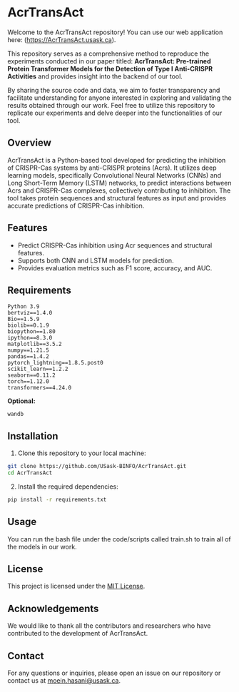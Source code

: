 # AcrTransAct

Welcome to the AcrTransAct repository! You can use our web application here: (https://AcrTransAct.usask.ca).

This repository serves as a comprehensive method to reproduce the experiments conducted in our paper titled: **AcrTransAct: Pre-trained Protein Transformer Models for the Detection of Type I Anti-CRISPR Activities** and provides insight into the backend of our tool.

By sharing the source code and data, we aim to foster transparency and facilitate understanding for anyone interested in exploring and validating the results obtained through our work. Feel free to utilize this repository to replicate our experiments and delve deeper into the functionalities of our tool.

## Overview

AcrTransAct is a Python-based tool developed for predicting the inhibition of CRISPR-Cas systems by anti-CRISPR proteins (Acrs). It utilizes deep learning models, specifically Convolutional Neural Networks (CNNs) and Long Short-Term Memory (LSTM) networks, to predict interactions between Acrs and CRISPR-Cas complexes, collectively contributing to inhibition. The tool takes protein sequences and structural features as input and provides accurate predictions of CRISPR-Cas inhibition.

## Features

- Predict CRISPR-Cas inhibition using Acr sequences and structural features.
- Supports both CNN and LSTM models for prediction.
- Provides evaluation metrics such as F1 score, accuracy, and AUC.

## Requirements
```
Python 3.9
bertviz==1.4.0
Bio==1.5.9
biolib==0.1.9
biopython==1.80
ipython==8.3.0
matplotlib==3.5.2
numpy==1.21.5
pandas==1.4.2
pytorch_lightning==1.8.5.post0
scikit_learn==1.2.2
seaborn==0.11.2
torch==1.12.0
transformers==4.24.0
```
**Optional:**
```
wandb
```
## Installation

1. Clone this repository to your local machine:

```bash
git clone https://github.com/USask-BINFO/AcrTransAct.git
cd AcrTransAct
```

2. Install the required dependencies:

```bash
pip install -r requirements.txt
```

## Usage

You can run the bash file under the code/scripts called train.sh to train all of the models in our work.

## License

This project is licensed under the [MIT License](LICENSE).

## Acknowledgements

We would like to thank all the contributors and researchers who have contributed to the development of AcrTransAct.

## Contact

For any questions or inquiries, please open an issue on our repository or contact us at [moein.hasani@usask.ca](mailto:moein.hasani@usask.ca).

